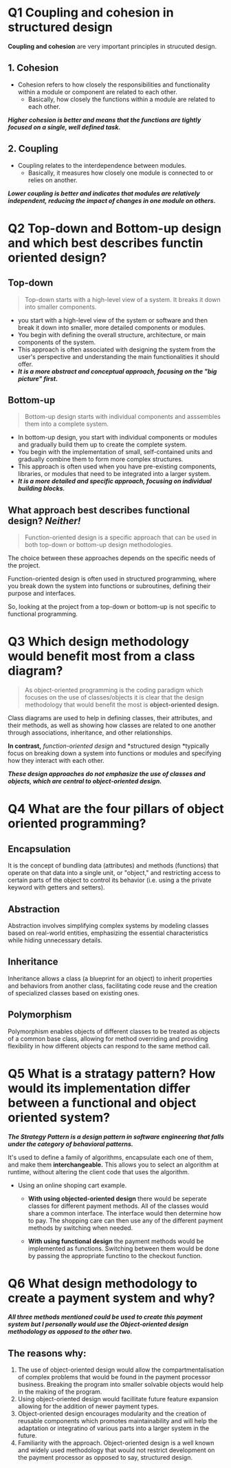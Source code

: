 # Q1 Coupling and cohesion in structured design

**Coupling and cohesion** are very important principles in strucuted design. 
## 1. Cohesion
- Cohesion refers to how closely the responsibilities and functionality within a module or component are related to each other. 
    - Basically, how closely the functions within a module are related to each other. 

***Higher cohesion is better and means that the functions are tightly focused on a single, well defined task.***

## 2. Coupling 

- Coupling relates to the interdependence between modules.
    - Basically, it measures how closely one module is connected to or relies on another. 

***Lower coupling is better and indicates that modules are relatively independent, reducing the impact of changes in one module on others.*** 



# Q2 Top-down and Bottom-up design and which best describes functin oriented design?

## Top-down 
>Top-down starts with a high-level view of a system. It breaks it down into smaller components.
- you start with a high-level view of the system or software and then break it down into smaller, more detailed components or modules.
- You begin with defining the overall structure, architecture, or main components of the system.
- This approach is often associated with designing the system from the user's perspective and understanding the main functionalities it should offer.
- ***It is a more abstract and conceptual approach, focusing on the "big picture" first.***
## Bottom-up
>Bottom-up design starts with individual components and asssembles them into a complete system. 
- In bottom-up design, you start with individual components or modules and gradually build them up to create the complete system.
- You begin with the implementation of small, self-contained units and gradually combine them to form more complex structures.
- This approach is often used when you have pre-existing components, libraries, or modules that need to be integrated into a larger system.
- ***It is a more detailed and specific approach, focusing on individual building blocks.***

## What approach best describes functional design? *Neither!*

>Function-oriented design is a specific approach that can be used in both top-down or bottom-up design methodologies.

The choice between these approaches depends on the specific needs of the project.

Function-oriented design is often used in structured programming, where you break down the system into functions or subroutines, defining their purpose and interfaces. 

So, looking at the project from a top-down or bottom-up is not specific to functional programming. 

# Q3 Which design methodology would benefit most from a class diagram?

>As object-oriented programming is the coding paradigm which focuses on the use of classes/objects it is clear that the design methodology that would benefit the most is **object-oriented design.**

Class diagrams are used to help in defining classes, their attributes, and their methods, as well as showing how classes are related to one another through associations, inheritance, and other relationships.

**In contrast,** *function-oriented design* and *structured design *typically focus on breaking down a system into functions or modules and specifying how they interact with each other. 

***These design approaches do not emphasize the use of classes and objects, which are central to object-oriented design.***


# Q4 What are the four pillars of object oriented programming?

## Encapsulation

It is the concept of bundling data (attributes) and methods (functions) that operate on that data into a single unit, or "object," and restricting access to certain parts of the object to control its behavior (i.e. using a the private keyword with getters and setters).

## Abstraction

Abstraction involves simplifying complex systems by modeling classes based on real-world entities, emphasizing the essential characteristics while hiding unnecessary details.

## Inheritance

Inheritance allows a class (a blueprint for an object) to inherit properties and behaviors from another class, facilitating code reuse and the creation of specialized classes based on existing ones.

## Polymorphism

Polymorphism enables objects of different classes to be treated as objects of a common base class, allowing for method overriding and providing flexibility in how different objects can respond to the same method call.

# Q5 What is a stratagy pattern? How would its implementation differ between a functional and object oriented system?

***The Strategy Pattern is a design pattern in software engineering that falls under the category of behavioral patterns.***

It's used to define a family of algorithms, encapsulate each one of them, and make them **interchangeable.** 
This allows you to select an algorithm at runtime, without altering the client code that uses the algorithm.

- Using an online shoping cart example.
    - **With using objected-oriented design** there would be seperate classes for different payment methods. All of the classes would share a common interface. The interface would then determine how to pay. The shopping care can then use any of the different payment methods by switching when needed.

    - **With using functional design** the payment methods would be implemented as functions. Switching between them would be done by passing the appropriate functino to the checkout function. 



# Q6 What design methodology to create a payment system and why?

***All three methods mentioned could be used to create this payment system but I personally would use the Object-oriented design methodology as opposed to the other two.*** 
## The reasons why:

1. The use of object-oriented design would allow the compartmentalisation of complex problems that would be found in the payment processor business. Breaking the program into smaller solvable objects would help in the making of the program.
2. Using object-oriented design would facillitate future feature expansion allowing for the addition of newer payment types.
3. Object-oriented design encourages modularity and the creation of reusable components which promotes maintainability and will help the adaptation or integratino of various parts into a larger system in the future. 
4. Familiarity with the approach. Object-oriented design is a well known and widely used methodology that would not restrict development on the payment processor as opposed to say, structured design.